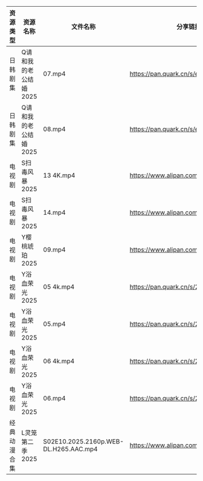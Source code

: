 | 资源类型   | 资源名称          | 文件名称                                  | 分享链接                                 | 更新时间                |
| ------ | ------------- | ------------------------------------- | ------------------------------------ | ------------------- |
| 日韩剧集   | Q请和我的老公结婚2025 | 07.mp4                                | https://pan.quark.cn/s/ec061c49ecfd  | 2025-07-18 01:29:18 |
| 日韩剧集   | Q请和我的老公结婚2025 | 08.mp4                                | https://pan.quark.cn/s/ec061c49ecfd  | 2025-07-18 01:29:21 |
| 电视剧    | S扫毒风暴2025     | 13 4K.mp4                             | https://www.alipan.com/s/xJVHLWPiXhk | 2025-07-18 12:03:00 |
| 电视剧    | S扫毒风暴2025     | 14.mp4                                | https://www.alipan.com/s/xJVHLWPiXhk | 2025-07-18 08:03:00 |
| 电视剧    | Y樱桃琥珀2025     | 09.mp4                                | https://www.alipan.com/s/YjTHBdSwzrA | 2025-07-18 15:03:27 |
| 电视剧    | Y浴血荣光2025     | 05 4k.mp4                             | https://pan.quark.cn/s/2b8677d19fa0  | 2025-07-18 01:36:34 |
| 电视剧    | Y浴血荣光2025     | 05.mp4                                | https://pan.quark.cn/s/2b8677d19fa0  | 2025-07-18 01:36:38 |
| 电视剧    | Y浴血荣光2025     | 06 4k.mp4                             | https://pan.quark.cn/s/2b8677d19fa0  | 2025-07-18 01:36:28 |
| 电视剧    | Y浴血荣光2025     | 06.mp4                                | https://pan.quark.cn/s/2b8677d19fa0  | 2025-07-18 01:36:32 |
| 经典动漫合集 | L灵笼第二季2025    | S02E10.2025.2160p.WEB-DL.H265.AAC.mp4 | https://www.alipan.com/s/SDMzk82xF4L | 2025-07-18 15:02:59 |
